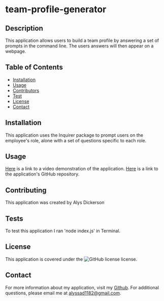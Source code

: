 # team-profile-generator

## Description
This application allows users to build a team profile by answering a set of prompts in the command line. The users answers will then appear on a webpage. 

## Table of Contents 
- [Installation](#installation)
- [Usage](#usage)
- [Contributors](#contributors)
- [Test](#test)
- [License](#license)
- [Contact](#contact)

## Installation
This application uses the Inquirer package to prompt users on the employee's role, alone with a set of questions specific to each role.

## Usage
[Here](https://www.loom.com/share/e8f89617d8144f6cad0763d86dbad90e?sharedAppSource=personal_library) is a link to a video demonstration of the application.
[Here](https://alyscorpio.github.io/team-profile-generator/) is a link to the application's GitHub repository.

## Contributing
This application was created by Alys Dickerson

## Tests
To test this application I ran 'node index.js' in Terminal.

## License
This application is covered under the ![GitHub license](https://img.shields.io/badge/license--blue.svg) license.

## Contact
For more information about my application, visit my [Github](https://github.com/alyscorpio).
For additional questions, please email me at alyssad1182@gmail.com.